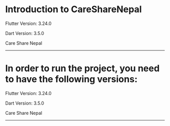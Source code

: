 # Introduction to CareShareNepal


Flutter Version: 3.24.0

Dart Version: 3.5.0

 Care Share Nepal

---

# In order to run the project, you need to have the following versions: 


Flutter Version: 3.24.0

Dart Version: 3.5.0

 Care Share Nepal

---


